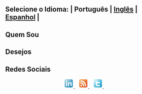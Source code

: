 ## Selecione o Idioma: | Português | [Inglês](README_en.md) | [Espanhol](README_es.md) |


## Quem Sou




## Desejos


## Redes Sociais

<p align='center'>
	<a href="https://www.linkedin.com/in/adrian-bento-lemos-2bb76036" target="_blank"><img height="30" src="./images/linkedin.png"> </a>&nbsp;&nbsp;
	<a href="https://hexatronic.com.br/feed/podcast/" target="_blank"><img height="30" src="./images/rss.png"> </a>&nbsp;&nbsp;
	<a href="https://www.twitter.com/adrianlemos" target="_blank"><img height="30" src="./images/twitter.png"> </a>&nbsp;&nbsp;
</p>

